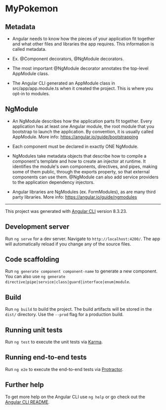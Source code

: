 # MyPokemon

## Metadata 

- Angular needs to know how the pieces of your application fit together and what other files and libraries the app requires. This information is called metadata.

- Ex. @Component decorators, @NgModule decorators.

- The most important @NgModule decorator annotates the top-level AppModule class.
- The Angular CLI generated an AppModule class in src/app/app.module.ts when it created the project. This is where you opt-in to modules.

## NgModule

- An NgModule describes how the application parts fit together. Every application has at least one Angular module, the root module that you bootstrap to launch the application. By convention, it is usually called AppModule. More info: https://angular.io/guide/bootstrapping

- Each component must be declared in exactly ONE NgModule.

- NgModules take metadata objects that describe how to compile a component's template and how to create an injector at runtime. It identifies the module's own components, directives, and pipes, making some of them public, through the exports property, so that external components can use them. @NgModule can also add service providers to the application dependency injectors.

- Angular libraries are NgModules (ex. FormModules), as are many third party libraries. More info: https://angular.io/guide/ngmodules


__________________________________________________________________________

This project was generated with [Angular CLI](https://github.com/angular/angular-cli) version 8.3.23.

## Development server

Run `ng serve` for a dev server. Navigate to `http://localhost:4200/`. The app will automatically reload if you change any of the source files.

## Code scaffolding

Run `ng generate component component-name` to generate a new component. You can also use `ng generate directive|pipe|service|class|guard|interface|enum|module`.

## Build

Run `ng build` to build the project. The build artifacts will be stored in the `dist/` directory. Use the `--prod` flag for a production build.

## Running unit tests

Run `ng test` to execute the unit tests via [Karma](https://karma-runner.github.io).

## Running end-to-end tests

Run `ng e2e` to execute the end-to-end tests via [Protractor](http://www.protractortest.org/).

## Further help

To get more help on the Angular CLI use `ng help` or go check out the [Angular CLI README](https://github.com/angular/angular-cli/blob/master/README.md).
